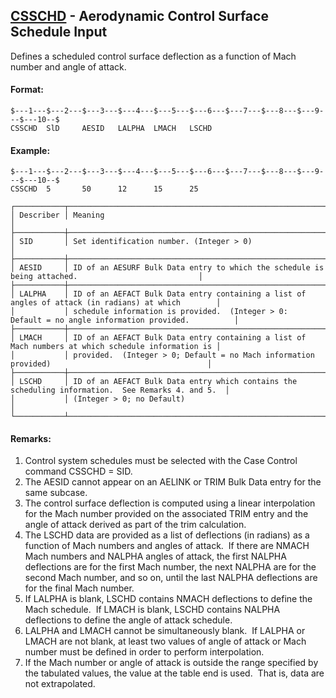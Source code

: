 ## [CSSCHD](https://nexus.hexagon.com/documentationcenter/bundle/MSC_Nastran_2022.4/page/Nastran_Combined_Book/qrg/bulkc2/TOC.CSSCHD.xhtml) - Aerodynamic Control Surface Schedule Input

Defines a scheduled control surface deflection as a function of Mach number and angle of attack.

#### Format:

```nastran
$---1---$---2---$---3---$---4---$---5---$---6---$---7---$---8---$---9---$---10--$
CSSCHD  SlD     AESID   LALPHA  LMACH   LSCHD                                   
```

#### Example:

```nastran
$---1---$---2---$---3---$---4---$---5---$---6---$---7---$---8---$---9---$---10--$
CSSCHD  5       50      12      15      25                                      
```

```text
┌───────────┬────────────────────────────────────────────────────────────────────────────────────────────────────┐
│ Describer │ Meaning                                                                                            │
├───────────┼────────────────────────────────────────────────────────────────────────────────────────────────────┤
│ SID       │ Set identification number. (Integer > 0)                                                           │
├───────────┼────────────────────────────────────────────────────────────────────────────────────────────────────┤
│ AESID     │ ID of an AESURF Bulk Data entry to which the schedule is being attached.                           │
├───────────┼────────────────────────────────────────────────────────────────────────────────────────────────────┤
│ LALPHA    │ ID of an AEFACT Bulk Data entry containing a list of angles of attack (in radians) at which        │
│           │ schedule information is provided.  (Integer > 0: Default = no angle information provided.          │
├───────────┼────────────────────────────────────────────────────────────────────────────────────────────────────┤
│ LMACH     │ ID of an AEFACT Bulk Data entry containing a list of Mach numbers at which schedule information is │
│           │ provided.  (Integer > 0; Default = no Mach information provided)                                   │
├───────────┼────────────────────────────────────────────────────────────────────────────────────────────────────┤
│ LSCHD     │ ID of an AEFACT Bulk Data entry which contains the scheduling information.  See Remarks 4. and 5.  │
│           │ (Integer > 0; no Default)                                                                          │
└───────────┴────────────────────────────────────────────────────────────────────────────────────────────────────┘
```

#### Remarks:

1. Control system schedules must be selected with the Case Control command CSSCHD = SID.
2. The AESID cannot appear on an AELINK or TRIM Bulk Data entry for the same subcase.
3. The control surface deflection is computed using a linear interpolation for the Mach number provided on the associated TRIM entry and the angle of attack derived as part of the trim calculation.
4. The LSCHD data are provided as a list of deflections (in radians) as a function of Mach numbers and angles of attack.  If there are NMACH Mach numbers and NALPHA angles of attack, the first NALPHA deflections are for the first Mach number, the next NALPHA are for the second Mach number, and so on, until the last NALPHA deflections are for the final Mach number.
5. If LALPHA is blank, LSCHD contains NMACH deflections to define the Mach schedule.  If LMACH is blank, LSCHD contains NALPHA deflections to define the angle of attack schedule.
6. LALPHA and LMACH cannot be simultaneously blank.  If LALPHA or LMACH are not blank, at least two values of angle of attack or Mach number must be defined in order to perform interpolation.
7. If the Mach number or angle of attack is outside the range specified by the tabulated values, the value at the table end is used.  That is, data are not extrapolated.
